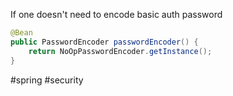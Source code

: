 If one doesn't need to encode basic auth password

```java
@Bean
public PasswordEncoder passwordEncoder() {
    return NoOpPasswordEncoder.getInstance();
}
```

#spring #security